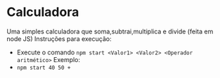 # Calculadora
Uma simples calculadora que soma,subtrai,multiplica e divide (feita em node JS)
Instruções para execução: 
- Execute o comando `npm start <Valor1> <Valor2> <Operador aritmético>`
Exemplo: 
- `npm start 40 50 +`